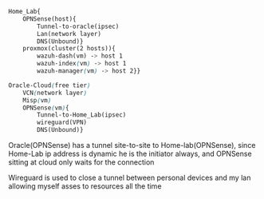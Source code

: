 
```css
Home_Lab{
	OPNSense(host){
		Tunnel-to-oracle(ipsec)
		Lan(network layer)
		DNS(Unbound)}
	proxmox(cluster(2 hosts)){
		wazuh-dash(vm) -> host 1
		wazuh-index(vm) -> host 1
		wazuh-manager(vm) -> host 2}}
```

```css
Oracle-Cloud(free tier)
	VCN(network layer)
	Misp(vm)
	OPNSense(vm){
		Tunnel-to-Home_Lab(ipsec)
		wireguard(VPN)
		DNS(Unbound)}
```
Oracle(OPNSense) has a tunnel site-to-site to Home-lab(OPNSense), since Home-Lab ip address is dynamic he is the initiator always, and OPNSense sitting at cloud only waits for the connection

Wireguard is used to close a tunnel between personal devices and my lan allowing myself asses to resources all the time
